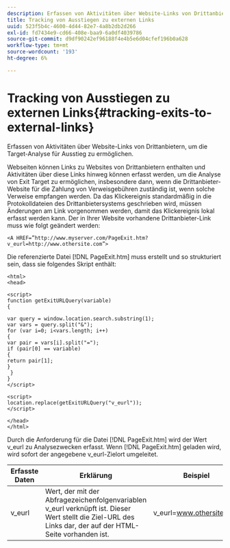 ```yaml
---
description: Erfassen von Aktivitäten über Website-Links von Drittanbietern, um die Target-Analyse für Ausstieg zu ermöglichen.
title: Tracking von Ausstiegen zu externen Links
uuid: 523f5b4c-4600-4d44-82e7-4a8b2db2d266
exl-id: fd7434e9-cd66-408e-baa9-6a0df4039786
source-git-commit: d9df90242ef96188f4e4b5e6d04cfef196b0a628
workflow-type: tm+mt
source-wordcount: '193'
ht-degree: 6%

---
```


# Tracking von Ausstiegen zu externen Links{#tracking-exits-to-external-links}

Erfassen von Aktivitäten über Website-Links von Drittanbietern, um die Target-Analyse für Ausstieg zu ermöglichen.

Webseiten können Links zu Websites von Drittanbietern enthalten und Aktivitäten über diese Links hinweg können erfasst werden, um die Analyse von Exit Target zu ermöglichen, insbesondere dann, wenn die Drittanbieter-Website für die Zahlung von Verweisgebühren zuständig ist, wenn solche Verweise empfangen werden. Da das Klickereignis standardmäßig in die Protokolldateien des Drittanbietersystems geschrieben wird, müssen Änderungen am Link vorgenommen werden, damit das Klickereignis lokal erfasst werden kann. Der in Ihrer Website vorhandene Drittanbieter-Link muss wie folgt geändert werden:

```
<A HREF=”http://www.myserver.com/PageExit.htm?v_eurl=http://www.othersite.com”>
```

Die referenzierte Datei [!DNL PageExit.htm] muss erstellt und so strukturiert sein, dass sie folgendes Skript enthält:

```
<html> 
<head> 
 
<script> 
function getExitURLQuery(variable) 
{ 
 
var query = window.location.search.substring(1); 
var vars = query.split("&"); 
for (var i=0; i<vars.length; i++) 
{ 
var pair = vars[i].split("="); 
if (pair[0] == variable) 
{ 
return pair[1]; 
} 
 }  
} 
</script> 
 
<script> 
location.replace(getExitURLQuery("v_eurl")); 
</script>  
 
</head> 
</html>
```

Durch die Anforderung für die Datei [!DNL PageExit.htm] wird der Wert v_eurl zu Analysezwecken erfasst. Wenn [!DNL PageExit.htm] geladen wird, wird sofort der angegebene v_eurl-Zielort umgeleitet.

| Erfasste Daten | Erklärung | Beispiel |
|---|---|---|
| v_eurl | Wert, der mit der Abfragezeichenfolgenvariablen v_eurl verknüpft ist. Dieser Wert stellt die Ziel-URL des Links dar, der auf der HTML-Seite vorhanden ist. | v_eurl=www.othersite.com |
